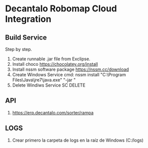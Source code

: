 # Decantalo Robomap Cloud Integration

## Build Service
Step by step.
1. Create runnable .jar file from Exclipse.
2. Install choco https://chocolatey.org/install
3. Install nssm software package https://nssm.cc/download
4. Create Windows Service cmd: nssm install <servicename> "C:\Program Files\Java\jre7\java.exe" "-jar <path-to-jar-file>"
5. Delete Windiws Service SC DELETE <service name>

## API
1. https://erp.decantalo.com/sorter/rampa

## LOGS
1. Crear primero la carpeta de logs en la raíz de Windows (C:/logs)

